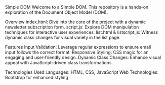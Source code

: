 Simple DOM
Welcome to a Simple DOM. This repository is a hands-on exploration of the Document Object Model (DOM).

Overview
index.html: Dive into the core of the project with a dynamic newsletter subscription form.
script.js: Explore DOM manipulation techniques for interactive user experiences.
list.html & listscript.js: Witness dynamic class changes for visual variety in the list page.

Features
Input Validation: Leverage regular expressions to ensure email input follows the correct format.
Responsive Styling: CSS magic for an engaging and user-friendly design.
Dynamic Class Changes: Enhance visual appeal with JavaScript-driven class transformations.

Technologies Used
Languages: HTML, CSS, JavaScript
Web Technologies: Bootstrap for enhanced styling
